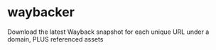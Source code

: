 # waybacker
Download the latest Wayback snapshot for each unique URL under a domain, PLUS referenced assets 
